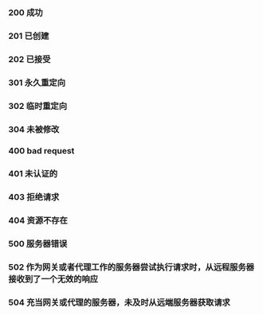 ### 200 成功
### 201 已创建
### 202 已接受
### 301 永久重定向
### 302 临时重定向
### 304 未被修改
### 400 bad request
### 401 未认证的
### 403 拒绝请求
### 404 资源不存在
### 500 服务器错误
### 502 作为网关或者代理工作的服务器尝试执行请求时，从远程服务器接收到了一个无效的响应
### 504 充当网关或代理的服务器，未及时从远端服务器获取请求 
